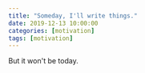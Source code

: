```yaml
---
title: "Someday, I'll write things."
date: 2019-12-13 10:00:00
categories: [motivation]
tags: [motivation]
---
```


But it won't be today.

